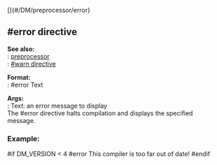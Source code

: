 []{#/DM/preprocessor/error}    
## #error directive    
**See also:**    
:   [preprocessor](ref/DM/preprocessor)    
:   [#warn directive](ref/DM/preprocessor/warn)    
<!-- -->    
**Format:**    
:   #error Text    
<!-- -->    
**Args:**    
:   Text: an error message to display    
The #error directive halts compilation and displays the specified    
message.    
### Example:    
#if DM_VERSION \< 4 #error This compiler is too far out of date! #endif  